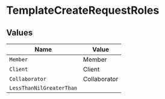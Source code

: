 # TemplateCreateRequestRoles


## Values

| Name                     | Value                    |
| ------------------------ | ------------------------ |
| `Member`                 | Member                   |
| `Client`                 | Client                   |
| `Collaborator`           | Collaborator             |
| `LessThanNilGreaterThan` | <nil>                    |